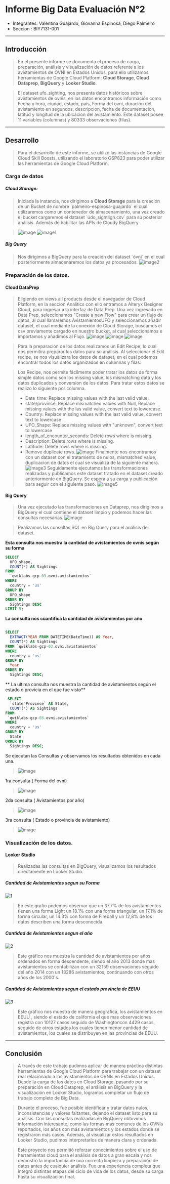 # Informe Big Data Evaluación N°2

* Integrantes: Valentina Guajardo, Giovanna Espinosa, Diego Palmeiro
* Seccion : BIY7131-001

---
 ## Introducción
> En el presente informe se documenta el proceso de carga, preparación, análisis y visualización de datos referente a los avistamientos de OVNI en  Estados Unidos, para ello utilizamos herramientas de Google Cloud Platform: **Cloud Storage**, **Cloud Dataprep**, **BigQuery** y **Looker Studio**.

> El dataset ufo_sighting, nos presenta datos históricos sobre avistamientos de ovnis, en los datos encontramos información como Fecha y hora, ciudad, estado, país, Forma del ovni, duración del avistamiento en segundos, descripcion, fecha de documentacion, latitud y longitud de la ubicacion del avistamiento. Este dataset posee 11 variables (columnas) y 80333 observaciones (filas).
---
## Desarrollo 
> Para el desarrollo de este informe, se utilizó las instancias de Google Cloud Skill Boosts, utilizando el laboratorio GSP823 para poder utilizar las herramientas de Google Cloud Platform.

### Carga de datos

##### Cloud Storage:
> Iniciada la instancia, nos dirigimos a **Cloud Storage** para la creación de un Bucket de nombre ´palmeiro-espinosa-guajardo´ el cual utilizaremos como un contenedor de almacenamiento, una vez creado el bucket cargaremos el dataset ´údo_sightligh.csv´ para  su posterior análisis. Además de habilitar las APIs de Cloudy BigQuery 

>![image](https://github.com/user-attachments/assets/084de36d-3975-4b78-977a-1f9f3e8db00b)
>![image1](https://github.com/user-attachments/assets/44917231-68cf-4bd0-be9e-c83882cc3a0c)

##### Big Query
> Nos dirigimos a BigQuery para la creación del dataset ´óvni´ en el cual posteriormente almacenaremos los datos ya procesados.
> ![image2](https://github.com/user-attachments/assets/e4278c11-eb4e-48d7-a3c8-20f7670fc2c5)

### Preparación de los datos.
#### Cloud DataPrep

> Eligiendo en views all products desde el navegador de Cloud Platform, en la seccion Analitics con ello entramos a Alteryx Designer Cloud, para ingresar a la interfaz de Data Prep.
> Una vez ingresado en Data Prep, seleccionamos "Create a new Flow" para crear un flujo de datos, al cual llamaremos AvistamientosUFO y seleccionamos añadir dataset, el cual mediante la conexión de Cloud Storage, buscamos el csv previamente cargado en nuestro bucket, al cual seleccionamos e importamos y añadimos al Flujo.
> ![image](https://github.com/user-attachments/assets/ba6df312-996b-45ce-aa0a-b4541ae673d0)
> ![image](https://github.com/user-attachments/assets/8b1b9d8b-c8f8-40a7-a114-ebe1a419225b)
> ![image](https://github.com/user-attachments/assets/e1930de3-ff00-466e-adfe-6be8836eea1a)

>Para la preparación de los datos realizamos un Edit Recipe, lo cual nos permitira preparar los datos para su análisis. Al seleccionar el Edit recipe, se nos visualizara los datos de dataset, en el cual podemos encontrar todos los datos organizados en columnas y filas.

>  Los Recipe, nos permite fácilmente poder tratar los datos de forma simple datos como son los missing value, los mismatching data y los datos duplicados y conversion de los datos. Para tratar estos datos se realizo lo siguiente por columna.
 > * Date_time: Replace missing values with the last valid value.
 > * state/province: Replace mismatched values with Null, Replace missing values with the las valid value, convert text to lowercase.
 > * Country: Replace missing values with the last valid value, convert text to lowercase
 > * UFO_Shape: Replace missing values with "unknown", convert text to lowercase
 > * length_of_encounter_seconds: Delete rows where is missing.
 > * Description: Delete rows where is missing.
 > * Latitude: Delete rows where is missing.
 > * Remove duplicate rows.
 ![image](https://github.com/user-attachments/assets/860eca20-413e-4169-b056-54ae6138f343)
> Finalmente nos encontramos con un dataset con el tratamiento de nulos, mismatched value, duplicacion de datos el cual se visualiza de la siguiente manera.
>![image3](https://github.com/user-attachments/assets/27e9bd68-1c8a-4cf4-a98a-dc6e1b720db9)
> Seguidamente ejecutamos las transformaciones realizadas y publicamos este dataset tratado en el dataset creado anteriormente en BigQuery. Se espera a su carga y publicación para seguir con el siguiente paso.
> ![image5](https://github.com/user-attachments/assets/81743d2e-f57d-48eb-a43d-6535dc8f8698)

#### Big Query
> Una vez ejecutado las transformaciones en Dataprep, nos dirigimos a BigQuery el cual contiene el dataset limpio y podemos hacer las consultas necesarias.
> ![image](https://github.com/user-attachments/assets/8094480a-2776-4ef9-8aa9-d91a8721c180)

> Realizamos las consultas SQL en Big Query para el análisis del dataset.

**Esta consulta nos muestra la cantidad de avistamientos de ovnis según su forma**
```sql
SELECT 
  UFO_shape,
  COUNT(*) AS Sightings
FROM 
  `qwiklabs-gcp-03.ovni.avistamientos`
WHERE 
  country = 'us'
GROUP BY 
  UFO_shape
ORDER BY 
  Sightings DESC
LIMIT 5;
```

**La consulta nos cuantifica la cantidad de avistamientos por año**
```sql

SELECT 
  EXTRACT(YEAR FROM DATETIME(DateTime)) AS Year,
  COUNT(*) AS Sightings
FROM `qwiklabs-gcp-03.ovni.avistamientos`
WHERE 
  country = 'us'
GROUP BY 
  Year
ORDER BY 
  Sightings DESC;
```
** La ultima consulta nos muestra la cantidad de avistamientos según el estado o provicia en el que fue visto**

```sql
 SELECT 
  `state¨Province` AS State,
  COUNT(*) AS Sightings
FROM 
 `qwiklabs-gcp-03.ovni.avistamientos`
WHERE 
  country = 'us'
GROUP BY 
  State
ORDER BY 
  Sightings DESC;
```
Se ejecutan las Consultas y observamos los resultados obtenidos en cada una.
> ![image](https://github.com/user-attachments/assets/516cd4ea-67a9-406f-9e7e-f22022de1264)

1ra consulta ( Forma del ovni)

> ![image](https://github.com/user-attachments/assets/ac267bd0-4e57-4ecf-95cd-76fd8dc16f1a)

2da consulta ( Avistamientos por año)
> ![image](https://github.com/user-attachments/assets/cb0ac99b-38e1-4a2e-ad4e-defa77758264)

3ra consulta ( Estado o provincia de avistamiento)
> ![image](https://github.com/user-attachments/assets/5aee840d-c669-4db9-afaa-927c1aeda133)

### Visualización de los datos.
#### Looker Studio

> Realizadas las consultas en BigQuery, visualizamos los resultados directamente en Looker Studio.

##### Cantidad de Avistamientos segun su Forma
![1](https://github.com/user-attachments/assets/43ecb5a4-1440-46d4-ad2d-c9364ec8cf6f)

> En este grafio podemos observar que un 37.7% de los avistamientos tienen una forma  Light un 18.1% con una forma triangular, un 17.1% de forma circular, un 14.3% con forma de Fireball y un 12,8% de los datos describen una forma desconocida.

##### Cantidad de Avistamientos segun el año

![2](https://github.com/user-attachments/assets/c5a6619c-87f5-4e2b-85cb-c2730b24694e)

> Este gráfico nos muestra la cantidad de avistamientos por años ordenados en forma descendente, siendo el año 2013 donde mas avistamientos se contabilizan con un 32159 observaciones seguido del año 2014 con un 13286 avistamientos, continuando con otros años  de los 2000's. 

##### Cantidad de Avistamientos segun el estado provincia de EEUU

![3](https://github.com/user-attachments/assets/1709b8e7-d105-498e-89d8-206b66a75c1c)

> Este gráfico nos muestra de manera geografica, los avistamientos en EEUU , siendo el estado de california el que mas observaciones registra con 10127 casos seguido de Washingtoncon 4429 casos, seguido de otros estados los cuales tienen menor cantidad de avistamientos, los cuales se distribuyen en las provincias de EEUU.
---

## Conclusión   

> A través de este trabajo pudimos aplicar de manera práctica distintas herramientas de Google Cloud Platform para trabajar con un dataset real relacionado a los avistamientos de OVNIs en Estados Unidos. Desde la carga de los datos en Cloud Storage, pasando por su preparación en Cloud Dataprep, el análisis en BigQuery y la visualización en Looker Studio, logramos completar un flujo de trabajo completo de Big Data.

> Durante el proceso, fue posible identificar y tratar datos nulos, inconsistencias y valores faltantes, dejando el dataset listo para su análisis. Con las consultas realizadas en BigQuery obtuvimos información interesante, como las formas más comunes de los OVNIs reportados, los años con más avistamientos y los estados donde se registraron más casos. Además, al visualizar estos resultados en Looker Studio, pudimos interpretarlos de manera clara y ordenada.

> Este proyecto nos permitió reforzar conocimientos sobre el uso de herramientas cloud para el análisis de datos a gran escala y nos demostró la importancia de una correcta limpieza y preparación de datos antes de cualquier análisis. Fue una experiencia completa que integró distintas etapas del ciclo de vida de los datos, desde su carga hasta su visualización final.
